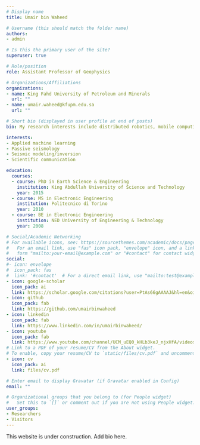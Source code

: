 ```yaml
---
# Display name
title: Umair bin Waheed

# Username (this should match the folder name)
authors:
- admin

# Is this the primary user of the site?
superuser: true

# Role/position
role: Assistant Professor of Geophysics

# Organizations/Affiliations
organizations:
- name: King Fahd University of Petroleum and Minerals
  url: ""
- name: umair.waheed@kfupm.edu.sa
  url: ""

# Short bio (displayed in user profile at end of posts)
bio: My research interests include distributed robotics, mobile computing and programmable matter.

interests:
- Applied machine learning
- Passive seismology
- Seismic modeling/inversion
- Scientific communication

education:
  courses:
  - course: PhD in Earth Science & Engineering
    institution: King Abdullah University of Science and Technology
    year: 2015
  - course: MS in Electronic Engineering
    institution: Politecnico di Torino
    year: 2010
  - course: BE in Electronic Engineering
    institution: NED University of Engineering & Technology
    year: 2008

# Social/Academic Networking
# For available icons, see: https://sourcethemes.com/academic/docs/page-builder/#icons
#   For an email link, use "fas" icon pack, "envelope" icon, and a link in the
#   form "mailto:your-email@example.com" or "#contact" for contact widget.
social:
#- icon: envelope
#  icon_pack: fas
#  link: '#contact'  # For a direct email link, use "mailto:test@example.org".
- icon: google-scholar
  icon_pack: ai
  link: https://scholar.google.com/citations?user=PtAs66gAAAAJ&hl=en&oi=ao
- icon: github
  icon_pack: fab
  link: https://github.com/umairbinwaheed
- icon: linkedin
  icon_pack: fab
  link: https://www.linkedin.com/in/umairbinwaheed/
- icon: youtube
  icon_pack: fab
  link: https://www.youtube.com/channel/UCM_uEQ0_kHLb3keJ_njxHfA/videos/
# Link to a PDF of your resume/CV from the About widget.
# To enable, copy your resume/CV to `static/files/cv.pdf` and uncomment the lines below.
- icon: cv
  icon_pack: ai
  link: files/cv.pdf

# Enter email to display Gravatar (if Gravatar enabled in Config)
email: ""

# Organizational groups that you belong to (for People widget)
#   Set this to `[]` or comment out if you are not using People widget.
user_groups:
- Researchers
- Visitors
---
```


This website is under construction. Add bio here.
